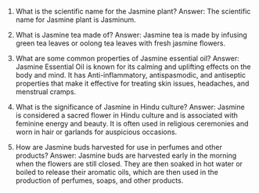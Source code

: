 

1. What is the scientific name for the Jasmine plant?
Answer: The scientific name for Jasmine plant is Jasminum.

2. What is Jasmine tea made of?
Answer: Jasmine tea is made by infusing green tea leaves or oolong tea leaves with fresh jasmine flowers.

3. What are some common properties of Jasmine essential oil?
Answer: Jasmine Essential Oil is known for its calming and uplifting effects on the body and mind. It has Anti-inflammatory, antispasmodic, and antiseptic properties that make it effective for treating skin issues, headaches, and menstrual cramps.

4. What is the significance of Jasmine in Hindu culture?
Answer: Jasmine is considered a sacred flower in Hindu culture and is associated with feminine energy and beauty. It is often used in religious ceremonies and worn in hair or garlands for auspicious occasions.

5. How are Jasmine buds harvested for use in perfumes and other products?
Answer: Jasmine buds are harvested early in the morning when the flowers are still closed. They are then soaked in hot water or boiled to release their aromatic oils, which are then used in the production of perfumes, soaps, and other products.
